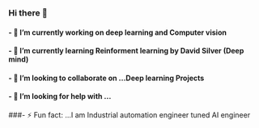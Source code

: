 ### Hi there 👋
#### - 🔭 I’m currently working on deep learning and Computer vision
#### - 🌱 I’m currently learning  Reinforment learning by David Silver (Deep mind)
#### - 👯 I’m looking to collaborate on ...Deep learning Projects
#### - 🤔 I’m looking for help with ...
###- ⚡ Fun fact: ...I am Industrial automation engineer tuned AI engineer 
